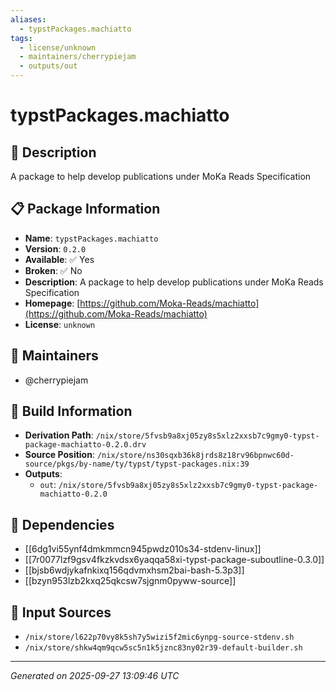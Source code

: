 ```yaml
---
aliases:
  - typstPackages.machiatto
tags:
  - license/unknown
  - maintainers/cherrypiejam
  - outputs/out
---
```


# typstPackages.machiatto

## 📝 Description

A package to help develop publications under MoKa Reads Specification

## 📋 Package Information

- **Name**: `typstPackages.machiatto`
- **Version**: `0.2.0`
- **Available**: ✅ Yes
- **Broken**: ✅ No
- **Description**: A package to help develop publications under MoKa Reads Specification
- **Homepage**: [https://github.com/Moka-Reads/machiatto](https://github.com/Moka-Reads/machiatto)
- **License**: `unknown`
## 👥 Maintainers

- @cherrypiejam


## 🔧 Build Information

- **Derivation Path**: `/nix/store/5fvsb9a8xj05zy8s5xlz2xxsb7c9gmy0-typst-package-machiatto-0.2.0.drv`
- **Source Position**: `/nix/store/ns30sqxb36k8jrds8z18rv96bpnwc60d-source/pkgs/by-name/ty/typst/typst-packages.nix:39`
- **Outputs**:
  - `out`:  `/nix/store/5fvsb9a8xj05zy8s5xlz2xxsb7c9gmy0-typst-package-machiatto-0.2.0`

## 🔗 Dependencies

- [[6dg1vi55ynf4dmkmmcn945pwdz010s34-stdenv-linux]]
- [[7r0077lzf9gsv4fkzkvdsx6yaqqa58xi-typst-package-suboutline-0.3.0]]
- [[bjsb6wdjykafnkixq156qdvmxhsm2bai-bash-5.3p3]]
- [[bzyn953lzb2kxq25qkcsw7sjgnm0pyww-source]]

## 📁 Input Sources

- `/nix/store/l622p70vy8k5sh7y5wizi5f2mic6ynpg-source-stdenv.sh`
- `/nix/store/shkw4qm9qcw5sc5n1k5jznc83ny02r39-default-builder.sh`

---
*Generated on 2025-09-27 13:09:46 UTC*

